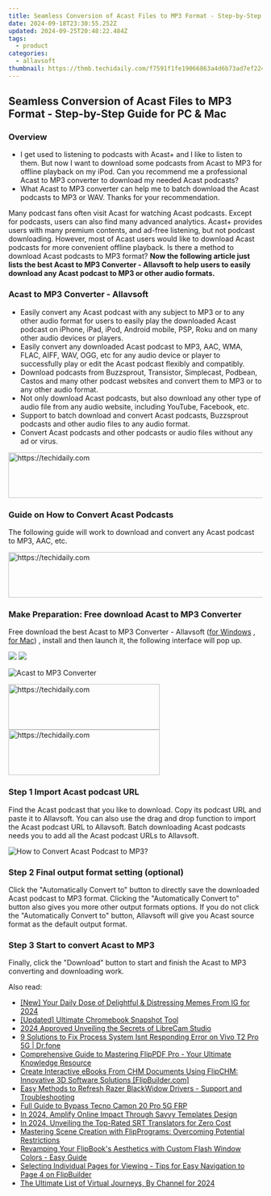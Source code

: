 ```yaml
---
title: Seamless Conversion of Acast Files to MP3 Format - Step-by-Step Guide for PC & Mac
date: 2024-09-18T23:30:55.252Z
updated: 2024-09-25T20:48:22.484Z
tags:
  - product
categories:
  - allavsoft
thumbnail: https://thmb.techidaily.com/f7591f1fe19066863a4d6b73ad7ef224adc41cd293f6fab552dc2bc4c5853e48.jpg
---
```


## Seamless Conversion of Acast Files to MP3 Format - Step-by-Step Guide for PC & Mac

### Overview

* I get used to listening to podcasts with Acast+ and I like to listen to them. But now I want to download some podcasts from Acast to MP3 for offline playback on my iPod. Can you recommend me a professional Acast to MP3 converter to download my needed Acast podcasts?
* What Acast to MP3 converter can help me to batch download the Acast podcasts to MP3 or WAV. Thanks for your recommendation.

Many podcast fans often visit Acast for watching Acast podcasts. Except for podcasts, users can also find many advanced analytics. Acast+ provides users with many premium contents, and ad-free listening, but not podcast downloading. However, most of Acast users would like to download Acast podcasts for more convenient offline playback. Is there a method to download Acast podcasts to MP3 format? **Now the following article just lists the best Acast to MP3 Converter - Allavsoft to help users to easily download any Acast podcast to MP3 or other audio formats.**

### Acast to MP3 Converter - Allavsoft

* Easily convert any Acast podcast with any subject to MP3 or to any other audio format for users to easily play the downloaded Acast podcast on iPhone, iPad, iPod, Android mobile, PSP, Roku and on many other audio devices or players.
* Easily convert any downloaded Acast podcast to MP3, AAC, WMA, FLAC, AIFF, WAV, OGG, etc for any audio device or player to successfully play or edit the Acast podcast flexibly and compatibly.
* Download podcasts from Buzzsprout, Transistor, Simplecast, Podbean, Castos and many other podcast websites and convert them to MP3 or to any other audio format.
* Not only download Acast podcasts, but also download any other type of audio file from any audio website, including YouTube, Facebook, etc.
* Support to batch download and convert Acast podcasts, Buzzsprout podcasts and other audio files to any audio format.
* Convert Acast podcasts and other podcasts or audio files without any ad or virus.

<!-- affiliate ads begin -->
<a href="https://aligracehair.sjv.io/c/5597632/2087253/19272" target="_top" id="2087253">
  <img src="//a.impactradius-go.com/display-ad/19272-2087253" border="0" alt="https://techidaily.com" width="728" height="90"/>
</a>
<img height="0" width="0" src="https://aligracehair.sjv.io/i/5597632/2087253/19272" style="position:absolute;visibility:hidden;" border="0" />
<!-- affiliate ads end -->

### Guide on How to Convert Acast Podcasts

The following guide will work to download and convert any Acast podcast to MP3, AAC, etc.

<!-- affiliate ads begin -->
<a href="https://aligracehair.sjv.io/c/5597632/1886073/19272" target="_top" id="1886073">
  <img src="//a.impactradius-go.com/display-ad/19272-1886073" border="0" alt="https://techidaily.com" width="728" height="90"/>
</a>
<img height="0" width="0" src="https://aligracehair.sjv.io/i/5597632/1886073/19272" style="position:absolute;visibility:hidden;" border="0" />
<!-- affiliate ads end -->

### Make Preparation: Free download Acast to MP3 Converter

Free download the best Acast to MP3 Converter - Allavsoft ([for Windows](https://tools.techidaily.com/allavsoft/products/) , [for Mac](https://tools.techidaily.com/allavsoft/products/)) , install and then launch it, the following interface will pop up.

[![](https://www.allavsoft.com/how-to/../images/how-to/free-download-win.jpg)](https://tools.techidaily.com/allavsoft/products/) [![](https://www.allavsoft.com/how-to/../images/how-to/free-download-mac.jpg)](https://tools.techidaily.com/allavsoft/products/)

![Acast to MP3 Converter](https://www.allavsoft.com/how-to/../images/allavsoft/screen-shot-600.jpg)

<!-- affiliate ads begin -->
<a href="https://aidotcom.pxf.io/c/5597632/2129042/19576" target="_top" id="2129042">
  <img src="//a.impactradius-go.com/display-ad/19576-2129042" border="0" alt="https://techidaily.com" width="300" height="90"/>
</a>
<img height="0" width="0" src="https://aidotcom.pxf.io/i/5597632/2129042/19576" style="position:absolute;visibility:hidden;" border="0" />
<!-- affiliate ads end -->

<!-- affiliate ads begin -->
<a href="https://laganoo.pxf.io/c/5597632/1484940/16446" target="_top" id="1484940">
  <img src="//a.impactradius-go.com/display-ad/16446-1484940" border="0" alt="https://techidaily.com" width="300" height="90"/>
</a>
<img height="0" width="0" src="https://laganoo.pxf.io/i/5597632/1484940/16446" style="position:absolute;visibility:hidden;" border="0" />
<!-- affiliate ads end -->

### Step 1 Import Acast podcast URL

Find the Acast podcast that you like to download. Copy its podcast URL and paste it to Allavsoft. You can also use the drag and drop function to import the Acast podcast URL to Allavsoft. Batch downloading Acast podcasts needs you to add all the Acast podcast URLs to Allavsoft.

![How to Convert Acast Podcast to MP3?](https://www.allavsoft.com/how-to/../images/how-to/download-rtmp-video/download-rtmp-video.jpg)

### Step 2 Final output format setting (optional)

Click the "Automatically Convert to" button to directly save the downloaded Acast podcast to MP3 format. Clicking the "Automatically Convert to" button also gives you more other output formats options. If you do not click the "Automatically Convert to" button, Allavsoft will give you Acast source format as the default output format.

### Step 3 Start to convert Acast to MP3

Finally, click the "Download" button to start and finish the Acast to MP3 converting and downloading work.

<ins class="adsbygoogle"
     style="display:block"
     data-ad-format="autorelaxed"
     data-ad-client="ca-pub-7571918770474297"
     data-ad-slot="1223367746"></ins>

<ins class="adsbygoogle"
     style="display:block"
     data-ad-client="ca-pub-7571918770474297"
     data-ad-slot="8358498916"
     data-ad-format="auto"
     data-full-width-responsive="true"></ins>

<span class="atpl-alsoreadstyle">Also read:</span>
<div><ul>
<li><a href="https://instagram-video-recordings.techidaily.com/new-your-daily-dose-of-delightful-and-distressing-memes-from-ig-for-2024/"><u>[New] Your Daily Dose of Delightful & Distressing Memes From IG for 2024</u></a></li>
<li><a href="https://on-screen-recording.techidaily.com/updated-ultimate-chromebook-snapshot-tool/"><u>[Updated] Ultimate Chromebook Snapshot Tool</u></a></li>
<li><a href="https://remote-screen-capture.techidaily.com/2024-approved-unveiling-the-secrets-of-librecam-studio/"><u>2024 Approved Unveiling the Secrets of LibreCam Studio</u></a></li>
<li><a href="https://howto.techidaily.com/9-solutions-to-fix-process-system-isnt-responding-error-on-vivo-t2-pro-5g-drfone-by-drfone-fix-android-problems-fix-android-problems/"><u>9 Solutions to Fix Process System Isnt Responding Error on Vivo T2 Pro 5G | Dr.fone</u></a></li>
<li><a href="https://win-manuals.techidaily.com/comprehensive-guide-to-mastering-flippdf-pro-your-ultimate-knowledge-resource/"><u>Comprehensive Guide to Mastering FlipPDF Pro - Your Ultimate Knowledge Resource</u></a></li>
<li><a href="https://win-manuals.techidaily.com/create-interactive-ebooks-from-chm-documents-using-flipchm-innovative-3d-software-solutions-flipbuildercom/"><u>Create Interactive eBooks From CHM Documents Using FlipCHM: Innovative 3D Software Solutions [FlipBuilder.com]</u></a></li>
<li><a href="https://win-amazing.techidaily.com/easy-methods-to-refresh-razer-blackwidow-drivers-support-and-troubleshooting/"><u>Easy Methods to Refresh Razer BlackWidow Drivers - Support and Troubleshooting</u></a></li>
<li><a href="https://bypass-frp.techidaily.com/full-guide-to-bypass-tecno-camon-20-pro-5g-frp-by-drfone-android/"><u>Full Guide to Bypass Tecno Camon 20 Pro 5G FRP</u></a></li>
<li><a href="https://youtube-videos.techidaily.com/in-2024-amplify-online-impact-through-savvy-templates-design/"><u>In 2024, Amplify Online Impact Through Savvy Templates Design</u></a></li>
<li><a href="https://some-skills.techidaily.com/in-2024-unveiling-the-top-rated-srt-translators-for-zero-cost/"><u>In 2024, Unveiling the Top-Rated SRT Translators for Zero Cost</u></a></li>
<li><a href="https://win-manuals.techidaily.com/mastering-scene-creation-with-flipprograms-overcoming-potential-restrictions/"><u>Mastering Scene Creation with FlipPrograms: Overcoming Potential Restrictions</u></a></li>
<li><a href="https://win-manuals.techidaily.com/revamping-your-flipbooks-aesthetics-with-custom-flash-window-colors-easy-guide/"><u>Revamping Your FlipBook's Aesthetics with Custom Flash Window Colors - Easy Guide</u></a></li>
<li><a href="https://win-manuals.techidaily.com/selecting-individual-pages-for-viewing-tips-for-easy-navigation-to-page-4-on-flipbuilder/"><u>Selecting Individual Pages for Viewing - Tips for Easy Navigation to Page 4 on FlipBuilder</u></a></li>
<li><a href="https://facebook-video-share.techidaily.com/the-ultimate-list-of-virtual-journeys-by-channel-for-2024/"><u>The Ultimate List of Virtual Journeys, By Channel for 2024</u></a></li>
</ul></div>

